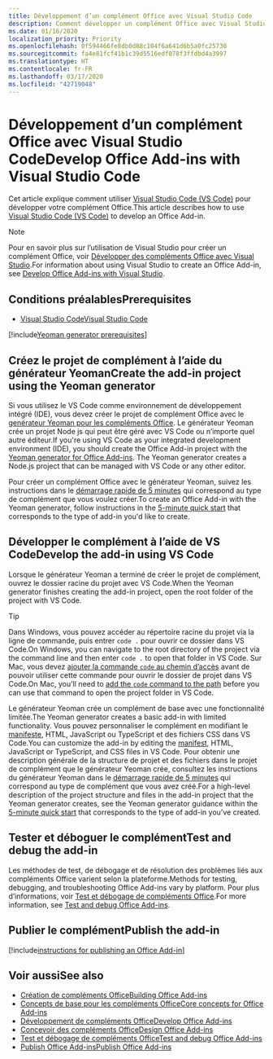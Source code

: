 ```yaml
---
title: Développement d’un complément Office avec Visual Studio Code
description: Comment développer un complément Office avec Visual Studio Code
ms.date: 01/16/2020
localization_priority: Priority
ms.openlocfilehash: 0f594466fe8db0d88c104f6a641d6b5a0fc25730
ms.sourcegitcommit: fa4e81fcf41b1c39d5516edf078f3ffdbd4a3997
ms.translationtype: HT
ms.contentlocale: fr-FR
ms.lasthandoff: 03/17/2020
ms.locfileid: "42719048"
---
```

# <a name="develop-office-add-ins-with-visual-studio-code"></a><span data-ttu-id="69260-103">Développement d’un complément Office avec Visual Studio Code</span><span class="sxs-lookup"><span data-stu-id="69260-103">Develop Office Add-ins with Visual Studio Code</span></span>

<span data-ttu-id="69260-104">Cet article explique comment utiliser [Visual Studio Code (VS Code)](https://code.visualstudio.com) pour développer votre complément Office.</span><span class="sxs-lookup"><span data-stu-id="69260-104">This article describes how to use [Visual Studio Code (VS Code)](https://code.visualstudio.com) to develop an Office Add-in.</span></span>

> [!NOTE]
> <span data-ttu-id="69260-105">Pour en savoir plus sur l’utilisation de Visual Studio pour créer un complément Office, voir [Développer des compléments Office avec Visual Studio](develop-add-ins-visual-studio.md).</span><span class="sxs-lookup"><span data-stu-id="69260-105">For information about using Visual Studio to create an Office Add-in, see [Develop Office Add-ins with Visual Studio](develop-add-ins-visual-studio.md).</span></span>

## <a name="prerequisites"></a><span data-ttu-id="69260-106">Conditions préalables</span><span class="sxs-lookup"><span data-stu-id="69260-106">Prerequisites</span></span>

- [<span data-ttu-id="69260-107">Visual Studio Code</span><span class="sxs-lookup"><span data-stu-id="69260-107">Visual Studio Code</span></span>](https://code.visualstudio.com/)

[!include[Yeoman generator prerequisites](../includes/quickstart-yo-prerequisites.md)]

## <a name="create-the-add-in-project-using-the-yeoman-generator"></a><span data-ttu-id="69260-108">Créez le projet de complément à l’aide du générateur Yeoman</span><span class="sxs-lookup"><span data-stu-id="69260-108">Create the add-in project using the Yeoman generator</span></span>

<span data-ttu-id="69260-109">Si vous utilisez le VS Code comme environnement de développement intégré (IDE), vous devez créer le projet de complément Office avec le [genérateur Yeoman pour les compléments Office](https://github.com/OfficeDev/generator-office). Le générateur Yeoman crée un projet Node js qui peut être géré avec VS Code ou n’importe quel autre éditeur.</span><span class="sxs-lookup"><span data-stu-id="69260-109">If you're using VS Code as your integrated development environment (IDE), you should create the Office Add-in project with the [Yeoman generator for Office Add-ins](https://github.com/OfficeDev/generator-office). The Yeoman generator creates a Node.js project that can be managed with VS Code or any other editor.</span></span> 

<span data-ttu-id="69260-110">Pour créer un complément Office avec le générateur Yeoman, suivez les instructions dans le [démarrage rapide de 5 minutes](../index.md) qui correspond au type de complément que vous voulez créer.</span><span class="sxs-lookup"><span data-stu-id="69260-110">To create an Office Add-in with the Yeoman generator, follow instructions in the [5-minute quick start](../index.md) that corresponds to the type of add-in you'd like to create.</span></span>

## <a name="develop-the-add-in-using-vs-code"></a><span data-ttu-id="69260-111">Développer le complément à l’aide de VS Code</span><span class="sxs-lookup"><span data-stu-id="69260-111">Develop the add-in using VS Code</span></span>

<span data-ttu-id="69260-112">Lorsque le générateur Yeoman a terminé de créer le projet de complément, ouvrez le dossier racine du projet avec VS Code.</span><span class="sxs-lookup"><span data-stu-id="69260-112">When the Yeoman generator finishes creating the add-in project, open the root folder of the project with VS Code.</span></span> 

> [!TIP]
> <span data-ttu-id="69260-113">Dans Windows, vous pouvez accéder au répertoire racine du projet via la ligne de commande, puis entrer `code .` pour ouvrir ce dossier dans VS Code.</span><span class="sxs-lookup"><span data-stu-id="69260-113">On Windows, you can navigate to the root directory of the project via the command line and then enter `code .` to open that folder in VS Code.</span></span> <span data-ttu-id="69260-114">Sur Mac, vous devez [ajouter la commande `code` au chemin d’accès](https://code.visualstudio.com/docs/setup/mac#_launching-from-the-command-line) avant de pouvoir utiliser cette commande pour ouvrir le dossier de projet dans VS Code.</span><span class="sxs-lookup"><span data-stu-id="69260-114">On Mac, you'll need to [add the `code` command to the path](https://code.visualstudio.com/docs/setup/mac#_launching-from-the-command-line) before you can use that command to open the project folder in VS Code.</span></span>

<span data-ttu-id="69260-115">Le générateur Yeoman crée un complément de base avec une fonctionnalité limitée.</span><span class="sxs-lookup"><span data-stu-id="69260-115">The Yeoman generator creates a basic add-in with limited functionality.</span></span> <span data-ttu-id="69260-116">Vous pouvez personnaliser le complément en modifiant le [manifeste](add-in-manifests.md), HTML, JavaScript ou TypeScript et des fichiers CSS dans VS Code.</span><span class="sxs-lookup"><span data-stu-id="69260-116">You can customize the add-in by editing the [manifest](add-in-manifests.md), HTML, JavaScript or TypeScript, and CSS files in VS Code.</span></span> <span data-ttu-id="69260-117">Pour obtenir une description générale de la structure de projet et des fichiers dans le projet de complément que le générateur Yeoman crée, consultez les instructions du générateur Yeoman dans le [démarrage rapide de 5 minutes](../index.md) qui correspond au type de complément que vous avez créé.</span><span class="sxs-lookup"><span data-stu-id="69260-117">For a high-level description of the project structure and files in the add-in project that the Yeoman generator creates, see the Yeoman generator guidance within the [5-minute quick start](../index.md) that corresponds to the type of add-in you've created.</span></span>

## <a name="test-and-debug-the-add-in"></a><span data-ttu-id="69260-118">Tester et déboguer le complément</span><span class="sxs-lookup"><span data-stu-id="69260-118">Test and debug the add-in</span></span>

<span data-ttu-id="69260-119">Les méthodes de test, de débogage et de résolution des problèmes liés aux compléments Office varient selon la plateforme.</span><span class="sxs-lookup"><span data-stu-id="69260-119">Methods for testing, debugging, and troubleshooting Office Add-ins vary by platform.</span></span> <span data-ttu-id="69260-120">Pour plus d’informations, voir [Test et débogage de compléments Office](../testing/test-debug-office-add-ins.md).</span><span class="sxs-lookup"><span data-stu-id="69260-120">For more information, see [Test and debug Office Add-ins](../testing/test-debug-office-add-ins.md).</span></span>

## <a name="publish-the-add-in"></a><span data-ttu-id="69260-121">Publier le complément</span><span class="sxs-lookup"><span data-stu-id="69260-121">Publish the add-in</span></span>

[!include[instructions for publishing an Office Add-in](../includes/publish-add-in.md)]

## <a name="see-also"></a><span data-ttu-id="69260-122">Voir aussi</span><span class="sxs-lookup"><span data-stu-id="69260-122">See also</span></span>

- [<span data-ttu-id="69260-123">Création de compléments Office</span><span class="sxs-lookup"><span data-stu-id="69260-123">Building Office Add-ins</span></span>](../overview/office-add-ins-fundamentals.md)
- [<span data-ttu-id="69260-124">Concepts de base pour les compléments Office</span><span class="sxs-lookup"><span data-stu-id="69260-124">Core concepts for Office Add-ins</span></span>](../overview/core-concepts-office-add-ins.md)
- [<span data-ttu-id="69260-125">Développement de compléments Office</span><span class="sxs-lookup"><span data-stu-id="69260-125">Develop Office Add-ins</span></span>](../develop/develop-overview.md)
- [<span data-ttu-id="69260-126">Concevoir des compléments Office</span><span class="sxs-lookup"><span data-stu-id="69260-126">Design Office Add-ins</span></span>](../design/add-in-design.md)
- [<span data-ttu-id="69260-127">Test et débogage de compléments Office</span><span class="sxs-lookup"><span data-stu-id="69260-127">Test and debug Office Add-ins</span></span>](../testing/test-debug-office-add-ins.md)
- [<span data-ttu-id="69260-128">Publish Office Add-ins</span><span class="sxs-lookup"><span data-stu-id="69260-128">Publish Office Add-ins</span></span>](../publish/publish.md)